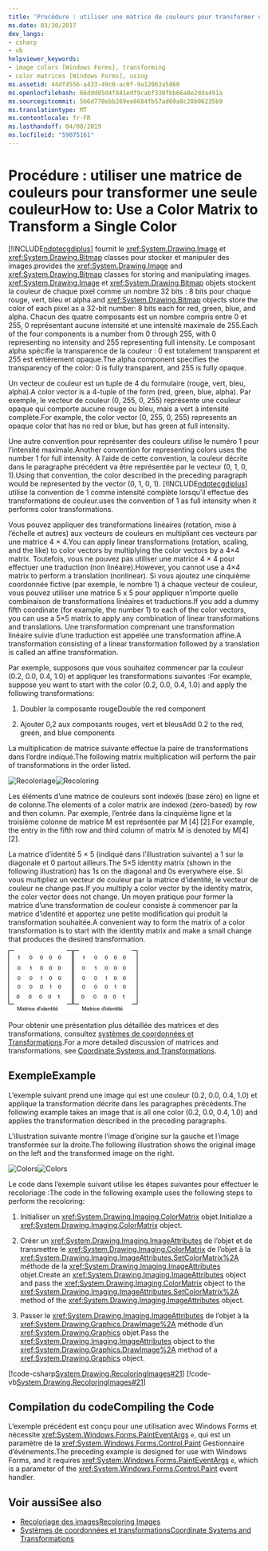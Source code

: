 ```yaml
---
title: 'Procédure : utiliser une matrice de couleurs pour transformer une seule couleur'
ms.date: 03/30/2017
dev_langs:
- csharp
- vb
helpviewer_keywords:
- image colors [Windows Forms], transforming
- color matrices [Windows Forms], using
ms.assetid: 44df4556-a433-49c0-ac0f-9a12063a5860
ms.openlocfilehash: 66ddd85d4f841edf9cabf338fbb66a8e2dda491a
ms.sourcegitcommit: 5b6d778ebb269ee6684fb57ad69a8c28b06235b9
ms.translationtype: MT
ms.contentlocale: fr-FR
ms.lasthandoff: 04/08/2019
ms.locfileid: "59075161"
---
```

# <a name="how-to-use-a-color-matrix-to-transform-a-single-color"></a><span data-ttu-id="9fdc4-102">Procédure : utiliser une matrice de couleurs pour transformer une seule couleur</span><span class="sxs-lookup"><span data-stu-id="9fdc4-102">How to: Use a Color Matrix to Transform a Single Color</span></span>
[!INCLUDE[ndptecgdiplus](../../../../includes/ndptecgdiplus-md.md)] <span data-ttu-id="9fdc4-103">fournit le <xref:System.Drawing.Image> et <xref:System.Drawing.Bitmap> classes pour stocker et manipuler des images.</span><span class="sxs-lookup"><span data-stu-id="9fdc4-103">provides the <xref:System.Drawing.Image> and <xref:System.Drawing.Bitmap> classes for storing and manipulating images.</span></span> <xref:System.Drawing.Image> <span data-ttu-id="9fdc4-104">et <xref:System.Drawing.Bitmap> objets stockent la couleur de chaque pixel comme un nombre 32 bits : 8 bits pour chaque rouge, vert, bleu et alpha.</span><span class="sxs-lookup"><span data-stu-id="9fdc4-104">and <xref:System.Drawing.Bitmap> objects store the color of each pixel as a 32-bit number: 8 bits each for red, green, blue, and alpha.</span></span> <span data-ttu-id="9fdc4-105">Chacun des quatre composants est un nombre compris entre 0 et 255, 0 représentant aucune intensité et une intensité maximale de 255.</span><span class="sxs-lookup"><span data-stu-id="9fdc4-105">Each of the four components is a number from 0 through 255, with 0 representing no intensity and 255 representing full intensity.</span></span> <span data-ttu-id="9fdc4-106">Le composant alpha spécifie la transparence de la couleur : 0 est totalement transparent et 255 est entièrement opaque.</span><span class="sxs-lookup"><span data-stu-id="9fdc4-106">The alpha component specifies the transparency of the color: 0 is fully transparent, and 255 is fully opaque.</span></span>  
  
 <span data-ttu-id="9fdc4-107">Un vecteur de couleur est un tuple de 4 du formulaire (rouge, vert, bleu, alpha).</span><span class="sxs-lookup"><span data-stu-id="9fdc4-107">A color vector is a 4-tuple of the form (red, green, blue, alpha).</span></span> <span data-ttu-id="9fdc4-108">Par exemple, le vecteur de couleur (0, 255, 0, 255) représente une couleur opaque qui comporte aucune rouge ou bleu, mais a vert à intensité complète.</span><span class="sxs-lookup"><span data-stu-id="9fdc4-108">For example, the color vector (0, 255, 0, 255) represents an opaque color that has no red or blue, but has green at full intensity.</span></span>  
  
 <span data-ttu-id="9fdc4-109">Une autre convention pour représenter des couleurs utilise le numéro 1 pour l’intensité maximale.</span><span class="sxs-lookup"><span data-stu-id="9fdc4-109">Another convention for representing colors uses the number 1 for full intensity.</span></span> <span data-ttu-id="9fdc4-110">À l’aide de cette convention, la couleur décrite dans le paragraphe précédent va être représentée par le vecteur (0, 1, 0, 1).</span><span class="sxs-lookup"><span data-stu-id="9fdc4-110">Using that convention, the color described in the preceding paragraph would be represented by the vector (0, 1, 0, 1).</span></span> [!INCLUDE[ndptecgdiplus](../../../../includes/ndptecgdiplus-md.md)] <span data-ttu-id="9fdc4-111">utilise la convention de 1 comme intensité complète lorsqu’il effectue des transformations de couleur.</span><span class="sxs-lookup"><span data-stu-id="9fdc4-111">uses the convention of 1 as full intensity when it performs color transformations.</span></span>  
  
 <span data-ttu-id="9fdc4-112">Vous pouvez appliquer des transformations linéaires (rotation, mise à l’échelle et autres) aux vecteurs de couleurs en multipliant ces vecteurs par une matrice 4 × 4.</span><span class="sxs-lookup"><span data-stu-id="9fdc4-112">You can apply linear transformations (rotation, scaling, and the like) to color vectors by multiplying the color vectors by a 4×4 matrix.</span></span> <span data-ttu-id="9fdc4-113">Toutefois, vous ne pouvez pas utiliser une matrice 4 × 4 pour effectuer une traduction (non linéaire).</span><span class="sxs-lookup"><span data-stu-id="9fdc4-113">However, you cannot use a 4×4 matrix to perform a translation (nonlinear).</span></span> <span data-ttu-id="9fdc4-114">Si vous ajoutez une cinquième coordonnée fictive (par exemple, le nombre 1) à chaque vecteur de couleur, vous pouvez utiliser une matrice 5 x 5 pour appliquer n’importe quelle combinaison de transformations linéaires et traductions.</span><span class="sxs-lookup"><span data-stu-id="9fdc4-114">If you add a dummy fifth coordinate (for example, the number 1) to each of the color vectors, you can use a 5×5 matrix to apply any combination of linear transformations and translations.</span></span> <span data-ttu-id="9fdc4-115">Une transformation comprenant une transformation linéaire suivie d’une traduction est appelée une transformation affine.</span><span class="sxs-lookup"><span data-stu-id="9fdc4-115">A transformation consisting of a linear transformation followed by a translation is called an affine transformation.</span></span>  
  
 <span data-ttu-id="9fdc4-116">Par exemple, supposons que vous souhaitez commencer par la couleur (0.2, 0.0, 0.4, 1.0) et appliquer les transformations suivantes :</span><span class="sxs-lookup"><span data-stu-id="9fdc4-116">For example, suppose you want to start with the color (0.2, 0.0, 0.4, 1.0) and apply the following transformations:</span></span>  
  
1.  <span data-ttu-id="9fdc4-117">Doubler la composante rouge</span><span class="sxs-lookup"><span data-stu-id="9fdc4-117">Double the red component</span></span>  
  
2.  <span data-ttu-id="9fdc4-118">Ajouter 0,2 aux composants rouges, vert et bleus</span><span class="sxs-lookup"><span data-stu-id="9fdc4-118">Add 0.2 to the red, green, and blue components</span></span>  
  
 <span data-ttu-id="9fdc4-119">La multiplication de matrice suivante effectue la paire de transformations dans l’ordre indiqué.</span><span class="sxs-lookup"><span data-stu-id="9fdc4-119">The following matrix multiplication will perform the pair of transformations in the order listed.</span></span>  
  
 <span data-ttu-id="9fdc4-120">![Recoloriage](./media/recoloring01.gif "recoloring01")</span><span class="sxs-lookup"><span data-stu-id="9fdc4-120">![Recoloring](./media/recoloring01.gif "recoloring01")</span></span>  
  
 <span data-ttu-id="9fdc4-121">Les éléments d’une matrice de couleurs sont indexés (base zéro) en ligne et de colonne.</span><span class="sxs-lookup"><span data-stu-id="9fdc4-121">The elements of a color matrix are indexed (zero-based) by row and then column.</span></span> <span data-ttu-id="9fdc4-122">Par exemple, l’entrée dans la cinquième ligne et la troisième colonne de matrice M est représentée par M [4] [2].</span><span class="sxs-lookup"><span data-stu-id="9fdc4-122">For example, the entry in the fifth row and third column of matrix M is denoted by M[4][2].</span></span>  
  
 <span data-ttu-id="9fdc4-123">La matrice d’identité 5 × 5 (indiqué dans l’illustration suivante) a 1 sur la diagonale et 0 partout ailleurs.</span><span class="sxs-lookup"><span data-stu-id="9fdc4-123">The 5×5 identity matrix (shown in the following illustration) has 1s on the diagonal and 0s everywhere else.</span></span> <span data-ttu-id="9fdc4-124">Si vous multipliez un vecteur de couleur par la matrice d’identité, le vecteur de couleur ne change pas.</span><span class="sxs-lookup"><span data-stu-id="9fdc4-124">If you multiply a color vector by the identity matrix, the color vector does not change.</span></span> <span data-ttu-id="9fdc4-125">Un moyen pratique pour former la matrice d’une transformation de couleur consiste à commencer par la matrice d’identité et apportez une petite modification qui produit la transformation souhaitée.</span><span class="sxs-lookup"><span data-stu-id="9fdc4-125">A convenient way to form the matrix of a color transformation is to start with the identity matrix and make a small change that produces the desired transformation.</span></span>  
  
 <span data-ttu-id="9fdc4-126">![Recoloriage](./media/recoloring02.gif "recoloring02")</span><span class="sxs-lookup"><span data-stu-id="9fdc4-126">![Recoloring](./media/recoloring02.gif "recoloring02")</span></span>  
  
 <span data-ttu-id="9fdc4-127">Pour obtenir une présentation plus détaillée des matrices et des transformations, consultez [systèmes de coordonnées et Transformations](coordinate-systems-and-transformations.md).</span><span class="sxs-lookup"><span data-stu-id="9fdc4-127">For a more detailed discussion of matrices and transformations, see [Coordinate Systems and Transformations](coordinate-systems-and-transformations.md).</span></span>  
  
## <a name="example"></a><span data-ttu-id="9fdc4-128">Exemple</span><span class="sxs-lookup"><span data-stu-id="9fdc4-128">Example</span></span>  
 <span data-ttu-id="9fdc4-129">L’exemple suivant prend une image qui est une couleur (0.2, 0.0, 0.4, 1.0) et applique la transformation décrite dans les paragraphes précédents.</span><span class="sxs-lookup"><span data-stu-id="9fdc4-129">The following example takes an image that is all one color (0.2, 0.0, 0.4, 1.0) and applies the transformation described in the preceding paragraphs.</span></span>  
  
 <span data-ttu-id="9fdc4-130">L’illustration suivante montre l’image d’origine sur la gauche et l’image transformée sur la droite.</span><span class="sxs-lookup"><span data-stu-id="9fdc4-130">The following illustration shows the original image on the left and the transformed image on the right.</span></span>  
  
 <span data-ttu-id="9fdc4-131">![Colors](./media/colortrans1.png "colortrans1")</span><span class="sxs-lookup"><span data-stu-id="9fdc4-131">![Colors](./media/colortrans1.png "colortrans1")</span></span>  
  
 <span data-ttu-id="9fdc4-132">Le code dans l’exemple suivant utilise les étapes suivantes pour effectuer le recoloriage :</span><span class="sxs-lookup"><span data-stu-id="9fdc4-132">The code in the following example uses the following steps to perform the recoloring:</span></span>  
  
1.  <span data-ttu-id="9fdc4-133">Initialiser un <xref:System.Drawing.Imaging.ColorMatrix> objet.</span><span class="sxs-lookup"><span data-stu-id="9fdc4-133">Initialize a <xref:System.Drawing.Imaging.ColorMatrix> object.</span></span>  
  
2.  <span data-ttu-id="9fdc4-134">Créer un <xref:System.Drawing.Imaging.ImageAttributes> de l’objet et de transmettre le <xref:System.Drawing.Imaging.ColorMatrix> de l’objet à la <xref:System.Drawing.Imaging.ImageAttributes.SetColorMatrix%2A> méthode de la <xref:System.Drawing.Imaging.ImageAttributes> objet.</span><span class="sxs-lookup"><span data-stu-id="9fdc4-134">Create an <xref:System.Drawing.Imaging.ImageAttributes> object and pass the <xref:System.Drawing.Imaging.ColorMatrix> object to the <xref:System.Drawing.Imaging.ImageAttributes.SetColorMatrix%2A> method of the <xref:System.Drawing.Imaging.ImageAttributes> object.</span></span>  
  
3.  <span data-ttu-id="9fdc4-135">Passer le <xref:System.Drawing.Imaging.ImageAttributes> de l’objet à la <xref:System.Drawing.Graphics.DrawImage%2A> méthode d’un <xref:System.Drawing.Graphics> objet.</span><span class="sxs-lookup"><span data-stu-id="9fdc4-135">Pass the <xref:System.Drawing.Imaging.ImageAttributes> object to the <xref:System.Drawing.Graphics.DrawImage%2A> method of a <xref:System.Drawing.Graphics> object.</span></span>  
  
 [!code-csharp[System.Drawing.RecoloringImages#21](~/samples/snippets/csharp/VS_Snippets_Winforms/System.Drawing.RecoloringImages/CS/Class1.cs#21)]
 [!code-vb[System.Drawing.RecoloringImages#21](~/samples/snippets/visualbasic/VS_Snippets_Winforms/System.Drawing.RecoloringImages/VB/Class1.vb#21)]  
  
## <a name="compiling-the-code"></a><span data-ttu-id="9fdc4-136">Compilation du code</span><span class="sxs-lookup"><span data-stu-id="9fdc4-136">Compiling the Code</span></span>  
 <span data-ttu-id="9fdc4-137">L’exemple précédent est conçu pour une utilisation avec Windows Forms et nécessite <xref:System.Windows.Forms.PaintEventArgs> `e`, qui est un paramètre de la <xref:System.Windows.Forms.Control.Paint> Gestionnaire d’événements.</span><span class="sxs-lookup"><span data-stu-id="9fdc4-137">The preceding example is designed for use with Windows Forms, and it requires <xref:System.Windows.Forms.PaintEventArgs> `e`, which is a parameter of the <xref:System.Windows.Forms.Control.Paint> event handler.</span></span>  
  
## <a name="see-also"></a><span data-ttu-id="9fdc4-138">Voir aussi</span><span class="sxs-lookup"><span data-stu-id="9fdc4-138">See also</span></span>

- [<span data-ttu-id="9fdc4-139">Recoloriage des images</span><span class="sxs-lookup"><span data-stu-id="9fdc4-139">Recoloring Images</span></span>](recoloring-images.md)
- [<span data-ttu-id="9fdc4-140">Systèmes de coordonnées et transformations</span><span class="sxs-lookup"><span data-stu-id="9fdc4-140">Coordinate Systems and Transformations</span></span>](coordinate-systems-and-transformations.md)
